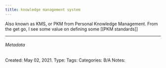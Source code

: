 ```yaml
---
title: knowledge management system
---
```


Also known as KMS, or PKM from Personal Knowledge Management. 
From the get go, I see some value on defining some [[PKM standards]]


---

###### Metadata
Created: May 02, 2021.
Type:
Tags:
Categories:
B/A Notes: